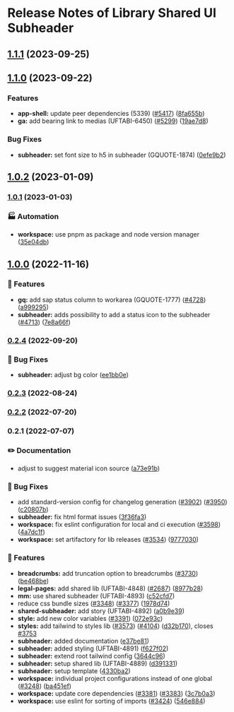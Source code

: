 # Release Notes of Library Shared UI Subheader
## [1.1.1](https://github.com/Schaeffler-Group/frontend-schaeffler/compare/subheader-v1.1.0...subheader-v1.1.1) (2023-09-25)

## [1.1.0](https://github.com/Schaeffler-Group/frontend-schaeffler/compare/subheader-v1.0.2...subheader-v1.1.0) (2023-09-22)


### Features

* **app-shell:** update peer dependencies (5339) ([#5417](https://github.com/Schaeffler-Group/frontend-schaeffler/issues/5417)) ([8fa655b](https://github.com/Schaeffler-Group/frontend-schaeffler/commit/8fa655b608a94cb6e20d54e73187f3efb7ec750e))
* **ga:** add bearing link to medias (UFTABI-6450) ([#5299](https://github.com/Schaeffler-Group/frontend-schaeffler/issues/5299)) ([19ae7d8](https://github.com/Schaeffler-Group/frontend-schaeffler/commit/19ae7d86081d9ce796568f01c392d0663157e5e9))


### Bug Fixes

* **subheader:** set font size to h5 in subheader (GQUOTE-1874) ([0efe9b2](https://github.com/Schaeffler-Group/frontend-schaeffler/commit/0efe9b24b4eb1ea65e656b70baf2608447aa302a))

## [1.0.2](https://github.com/Schaeffler-Group/frontend-schaeffler/compare/subheader-v1.0.1...subheader-v1.0.2) (2023-01-09)

### [1.0.1](https://github.com/Schaeffler-Group/frontend-schaeffler/compare/subheader-v1.0.0...subheader-v1.0.1) (2023-01-03)


### 🏭 Automation

* **workspace:** use pnpm as package and node version manager ([35e04db](https://github.com/Schaeffler-Group/frontend-schaeffler/commit/35e04dba206a3d579156300c68b2ede9206556ff))

## [1.0.0](https://github.com/Schaeffler-Group/frontend-schaeffler/compare/subheader-v0.2.4...subheader-v1.0.0) (2022-11-16)


### 🎸 Features

* **gq:** add sap status column to workarea (GQUOTE-1777) ([#4728](https://github.com/Schaeffler-Group/frontend-schaeffler/issues/4728)) ([a999295](https://github.com/Schaeffler-Group/frontend-schaeffler/commit/a9992957dee081fd1c78c9e54e33de162c4a89ad))
* **subheader:** adds possibility to add a status icon to the subheader ([#4713](https://github.com/Schaeffler-Group/frontend-schaeffler/issues/4713)) ([7e8a66f](https://github.com/Schaeffler-Group/frontend-schaeffler/commit/7e8a66fdb6d12ab4d4cfe2a5fab3e208e703a245))

### [0.2.4](https://github.com/Schaeffler-Group/frontend-schaeffler/compare/subheader-v0.2.3...subheader-v0.2.4) (2022-09-20)


### 🐛 Bug Fixes

* **subheader:** adjust bg color ([ee1bb0e](https://github.com/Schaeffler-Group/frontend-schaeffler/commit/ee1bb0e32e7844548b0a8504396431eb3d9bc479))

### [0.2.3](https://github.com/Schaeffler-Group/frontend-schaeffler/compare/subheader-v0.2.2...subheader-v0.2.3) (2022-08-24)

### [0.2.2](https://github.com/Schaeffler-Group/frontend-schaeffler/compare/subheader-v0.2.1...subheader-v0.2.2) (2022-07-20)

### 0.2.1 (2022-07-07)


### ✏️ Documentation

* adjust to suggest material icon source ([a73e91b](https://github.com/Schaeffler-Group/frontend-schaeffler/commit/a73e91b89002ba7f7768461b1fae6713cc88a30a))


### 🐛 Bug Fixes

* add standard-version config for changelog generation ([#3902](https://github.com/Schaeffler-Group/frontend-schaeffler/issues/3902)) ([#3950](https://github.com/Schaeffler-Group/frontend-schaeffler/issues/3950)) ([c20807b](https://github.com/Schaeffler-Group/frontend-schaeffler/commit/c20807bfbdace3a554876ba7f5b9f1be10453c72))
* **subheader:** fix html format issues ([3f36fa3](https://github.com/Schaeffler-Group/frontend-schaeffler/commit/3f36fa35da743b632676c9111ca56575e0c3094d))
* **workspace:** fix eslint configuration for local and ci execution ([#3598](https://github.com/Schaeffler-Group/frontend-schaeffler/issues/3598)) ([4a7dc1f](https://github.com/Schaeffler-Group/frontend-schaeffler/commit/4a7dc1fe79d94b6d8ddfa7cf2644e3bbc11a3e80))
* **workspace:** set artifactory for lib releases ([#3534](https://github.com/Schaeffler-Group/frontend-schaeffler/issues/3534)) ([9777030](https://github.com/Schaeffler-Group/frontend-schaeffler/commit/9777030734138ea66763d8cf2030319dec2479bd))


### 🎸 Features

* **breadcrumbs:** add truncation option to breadcrumbs ([#3730](https://github.com/Schaeffler-Group/frontend-schaeffler/issues/3730)) ([be468be](https://github.com/Schaeffler-Group/frontend-schaeffler/commit/be468be1ab788fb39b8633ab3bd03e4c030133bd))
* **legal-pages:** add shared lib (UFTABI-4848) ([#2687](https://github.com/Schaeffler-Group/frontend-schaeffler/issues/2687)) ([8977b28](https://github.com/Schaeffler-Group/frontend-schaeffler/commit/8977b281d8adc3bf6705aaff5cb124af8fb8fea9))
* **mm:** use shared subheader (UFTABI-4893) ([c52cfd7](https://github.com/Schaeffler-Group/frontend-schaeffler/commit/c52cfd7986eb6044eec2b6ef93691b04afd7e392))
* reduce css bundle sizes ([#3348](https://github.com/Schaeffler-Group/frontend-schaeffler/issues/3348)) ([#3377](https://github.com/Schaeffler-Group/frontend-schaeffler/issues/3377)) ([1978d74](https://github.com/Schaeffler-Group/frontend-schaeffler/commit/1978d745d959d521f060f51e98ab85a2390612bf))
* **shared-subheader:** add story (UFTABI-4892) ([a0b9e39](https://github.com/Schaeffler-Group/frontend-schaeffler/commit/a0b9e39763d80740b81dadc9cc271f8eae42555e))
* **style:** add new color variables ([#3391](https://github.com/Schaeffler-Group/frontend-schaeffler/issues/3391)) ([072e93c](https://github.com/Schaeffler-Group/frontend-schaeffler/commit/072e93cc90858f751717e10e383f87ab2d4c61f6))
* **styles:** add tailwind to styles lib ([#3573](https://github.com/Schaeffler-Group/frontend-schaeffler/issues/3573)) ([#4104](https://github.com/Schaeffler-Group/frontend-schaeffler/issues/4104)) ([d32b170](https://github.com/Schaeffler-Group/frontend-schaeffler/commit/d32b170c13de73f90b3a792d9f50f29cede37898)), closes [#3753](https://github.com/Schaeffler-Group/frontend-schaeffler/issues/3753)
* **subheader:** added documentation ([e37be81](https://github.com/Schaeffler-Group/frontend-schaeffler/commit/e37be81fffaa6bd92ba209b3ae68f9ef9c51b0ff))
* **subheader:** added styling (UFTABI-4891) ([f627f02](https://github.com/Schaeffler-Group/frontend-schaeffler/commit/f627f0242c237cc6d7ebba45f717f9e2b2e5a9e3))
* **subheader:** extend root tailwind config ([3644c96](https://github.com/Schaeffler-Group/frontend-schaeffler/commit/3644c965fa3e0f5ce8721f7dd5f3401e6a0c105a))
* **subheader:** setup shared lib (UFTABI-4889) ([d391331](https://github.com/Schaeffler-Group/frontend-schaeffler/commit/d391331f7d523bb974c8bbe4752d3bc4234abaac))
* **subheader:** setup template ([4330ba2](https://github.com/Schaeffler-Group/frontend-schaeffler/commit/4330ba28dbf18c54af9dc41073bdc359d45cd07c))
* **workspace:** individual project configurations instead of one global ([#3248](https://github.com/Schaeffler-Group/frontend-schaeffler/issues/3248)) ([ba451ef](https://github.com/Schaeffler-Group/frontend-schaeffler/commit/ba451ef87c9c9cff99440b9739c9ebf4069a16dc))
* **workspace:** update core dependencies ([#3381](https://github.com/Schaeffler-Group/frontend-schaeffler/issues/3381)) ([#3383](https://github.com/Schaeffler-Group/frontend-schaeffler/issues/3383)) ([3c7b0a3](https://github.com/Schaeffler-Group/frontend-schaeffler/commit/3c7b0a37be3104fc216c3ee6506d5f8ce2cadb21))
* **workspace:** use eslint for sorting of imports ([#3424](https://github.com/Schaeffler-Group/frontend-schaeffler/issues/3424)) ([546e884](https://github.com/Schaeffler-Group/frontend-schaeffler/commit/546e8845a9250580ccdc982e3f5c1d818f8678bd))
